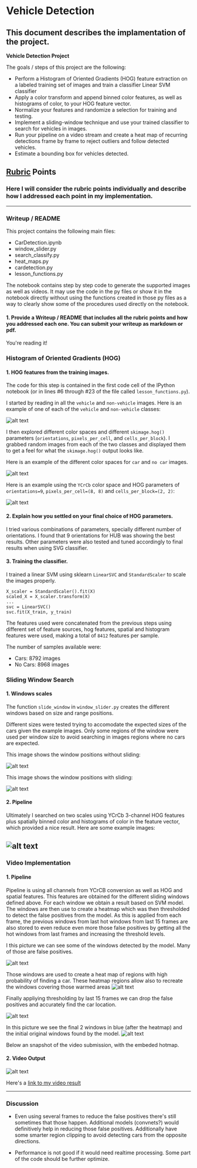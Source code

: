 # Vehicle Detection

This document describes the implamentation of the project.
---

**Vehicle Detection Project**

The goals / steps of this project are the following:

* Perform a Histogram of Oriented Gradients (HOG) feature extraction on a labeled training set of images and train a classifier Linear SVM classifier
* Apply a color transform and append binned color features, as well as histograms of color, to your HOG feature vector. 
* Normalize your features and randomize a selection for training and testing.
* Implement a sliding-window technique and use your trained classifier to search for vehicles in images.
* Run your pipeline on a video stream and create a heat map of recurring detections frame by frame to reject outliers and follow detected vehicles.
* Estimate a bounding box for vehicles detected.


[//]: # (Image References)
[image1]: ./output_images/carnocar_1.png
[image2]: ./output_images/color_spaces_2.png
[image3]: ./output_images/car_hub_3.png
[image4]: ./output_images/car_windows_4.png
[image5]: ./output_images/car_windows_5.png
[image6]: ./output_images/car_windows_6.png
[image7]: ./output_images/car_windows_7.png
[image8]: ./output_images/car_windows_8.png
[image9]: ./output_images/car_detection_video_9.png
[image10]: ./output_images/car_detection_video_10.png

[video1]: ./project_video.mp4

## [Rubric](https://review.udacity.com/#!/rubrics/513/view) Points
### Here I will consider the rubric points individually and describe how I addressed each point in my implementation.  

---
### Writeup / README

This project contains the following main files:
* CarDetection.ipynb
* window_slider.py
* search_classify.py
* heat_maps.py
* cardetection.py
* lesson_functions.py

The notebook contains step by step code to generate the supported images as well as videos.  It may use the code in the py files or show it in the notebook directly without using the functions created in those py files as a way to clearly show some of the procedures used directly on the notebook.

#### 1. Provide a Writeup / README that includes all the rubric points and how you addressed each one.  You can submit your writeup as markdown or pdf. 

You're reading it!

### Histogram of Oriented Gradients (HOG)

#### 1. HOG features from the training images.

The code for this step is contained in the first code cell of the IPython notebook (or in lines #6 through #23 of the file called `lesson_functions.py`).  

I started by reading in all the `vehicle` and `non-vehicle` images.  Here is an example of one of each of the `vehicle` and `non-vehicle` classes:

![alt text][image1]

I then explored different color spaces and different `skimage.hog()` parameters (`orientations`, `pixels_per_cell`, and `cells_per_block`).  I grabbed random images from each of the two classes and displayed them to get a feel for what the `skimage.hog()` output looks like.

Here is an example of the different color spaces for `car` and `no car` images.

![alt text][image2]

Here is an example using the `YCrCb` color space and HOG parameters of `orientations=9`, `pixels_per_cell=(8, 8)` and `cells_per_block=(2, 2)`:

![alt text][image3]

#### 2. Explain how you settled on your final choice of HOG parameters.

I tried various combinations of parameters, specially different number of orientations.  I found that 9 orientations for HUB was showing the best results.
Other parameters were also tested and tuned accordingly to final results when using SVG classifier.

#### 3. Training the classifier.

I trained a linear SVM using sklearn `LinearSVC` and `StandardScaler` to scale the images properly.

```
X_scaler = StandardScaler().fit(X)
scaled_X = X_scaler.transform(X)
...
svc = LinearSVC()
svc.fit(X_train, y_train)
````

The features used were concatenated from the previous steps using different set of feature sources,  hog features, spatial and histogram features were used, making a total of `8412` features per sample.

The number of samples available were:
* Cars: 8792 images
* No Cars: 8968 images

### Sliding Window Search

#### 1. Windows scales

The function `slide_window` in `window_slider.py` creates the different windows based on size and range positions.

Different sizes were tested trying to accomodate the expected sizes of the cars given the example images.  Only some regions of the window were used per window size to avoid searching in images regions where no cars are expected.

This image shows the window positions without sliding:

![alt text][image4]

This image shows the window positions with sliding:

![alt text][image5]


#### 2. Pipeline

Ultimately I searched on two scales using YCrCb 3-channel HOG features plus spatially binned color and histograms of color in the feature vector, which provided a nice result.  Here are some example images:

![alt text][image4]
---

### Video Implementation

#### 1. Pipeline

Pipeline is using all channels from YCrCB conversion as well as HOG and spatial features.  This features are obtained for the different sliding windows defined above.  For each window we obtain a result based on SVM model.
The windows are then use to create a heatmap which was then thresholded to detect the false positives from the model.  As this is applied from each frame, the previous windows from last hot windows from last 15 frames are also stored to even reduce even more those false positives by getting all the hot windows from last frames and increasing the threshold levels.

I this picture we can see some of the windows detected by the model.  Many of those are false positives.

![alt text][image6]

Those windows are used to create a heat map of regions with high probability of finding a car.  These heatmap regions allow also to recreate the windows covering those warmed areas
![alt text][image7]

Finally appliying thresholding by last 15 frames we can drop the false positives and accurately find the car location.

![alt text][image8]

In this picture we see the final 2 windows in blue (after the heatmap) and the initial original windows found by the model.
![alt text][image9]

Below an snapshot of the video submission, with the embeded hotmap.

#### 2. Video Output

![alt text][image10]

Here's a [link to my video result](./project_video_output.mp4)


---

### Discussion

* Even using several frames to reduce the false positives there's still sometimes that those happen.  Additional models (convnets?) would definitively help in reducing those false positives.  Additionally have some smarter region clipping to avoid detecting cars from the opposite directions.

* Performance is not good if it would need realtime processing.  Some part of the code should be further optimize.



